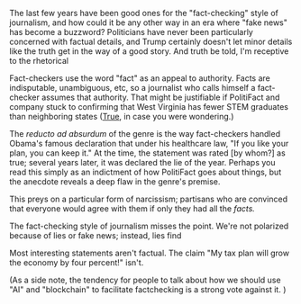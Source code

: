 The last few years have been good ones for the "fact-checking" style of journalism, and how could it be any other way in an era where "fake news" has become a buzzword? Politicians have never been particularly concerned with factual details, and Trump certainly doesn't let minor details like the truth get in the way of a good story. And truth be told, I'm receptive to the rhetorical 

Fact-checkers use the word "fact" as an appeal to authority. Facts are indisputable, unambiguous, etc, so a journalist who calls himself a fact-checker assumes that authority. That might be justifiable if PolitiFact and company stuck to confirming that West Virginia has fewer STEM graduates than neighboring states ([True](https://www.politifact.com/west-virginia/statements/2019/apr/24/e-gordon-gee/does-west-virginia-trail-its-neighbors-stem-gradua/), in case you were wondering.) 

The *reducto ad absurdum* of the genre is the way fact-checkers handled Obama's famous declaration that under his healthcare law, "If you like your plan, you can keep it." At the time, the statement was rated [by whom?] as true; several years later, it was declared the lie of the year. Perhaps you read this simply as an indictment of how PolitiFact goes about things, but the anecdote reveals a deep flaw in the genre's premise.

This preys on a particular form of narcissism; partisans who are convinced that everyone would agree with them if only they had all the *facts.* 

The fact-checking style of journalism misses the point. We're not polarized because of lies or fake news; instead, lies find 

Most interesting statements aren't factual. The claim "My tax plan will grow the economy by four percent!" isn't. 

(As a side note, the tendency for people to talk about how we should use "AI" and "blockchain" to facilitate factchecking is a strong vote against it. )



